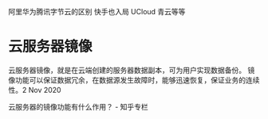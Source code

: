 阿里华为腾讯字节云的区别 快手也入局 UCloud 青云等等

# 云服务器镜像

云服务器镜像，就是在云端创建的服务器数据副本，可为用户实现数据备份。 镜像功能可以保证数据冗余，在数据源发生故障时，能够迅速恢复，保证业务的连续性。2 Nov 2020

云服务器的镜像功能有什么作用？ - 知乎专栏
